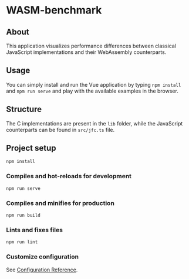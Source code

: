 # WASM-benchmark

## About
This application visualizes performance differences between classical JavaScript implementations and their WebAssembly counterparts.

## Usage
You can simply install and run the Vue application by typing `npm install` and `npm run serve` and play with the available examples in the browser.

## Structure
The C implementations are present in the `lib` folder, while the JavaScript counterparts can be found in `src/jfc.ts` file.

## Project setup
```
npm install
```

### Compiles and hot-reloads for development
```
npm run serve
```

### Compiles and minifies for production
```
npm run build
```

### Lints and fixes files
```
npm run lint
```

### Customize configuration
See [Configuration Reference](https://cli.vuejs.org/config/).
